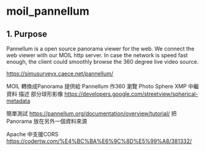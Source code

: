 # moil_pannellum

## 1. Purpose

Pannellum is a open source panorama viewer for the web. We connect the web viewer with our MOIL http server. In case the network is speed fast enough, the client could smoothly browse the 360 degree live video source.      

https://simusurveyx.caece.net/pannellum/


MOIL 轉換成Panorama 提供給 Pannellum 作360 瀏覽
Photo Sphere XMP 中繼資料 描述  部分球形影像
https://developers.google.com/streetview/spherical-metadata

簡單測試
https://pannellum.org/documentation/overview/tutorial/
把Panorama 放在另外一個資料來源


Apache 中支援CORS
https://codertw.com/%E4%BC%BA%E6%9C%8D%E5%99%A8/381332/
